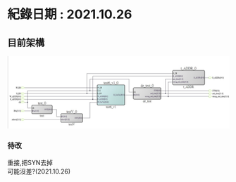 # 紀錄日期 : 2021.10.26<br>


## 目前架構<br>
  ![](https://github.com/twyayaya/en_s_de_proj/blob/main/en_sram_de_proj/en_sram_de_pic1.jpg)<br>



### 待改
  重接,把SYN去掉<br>
  可能沒差?(2021.10.26)
